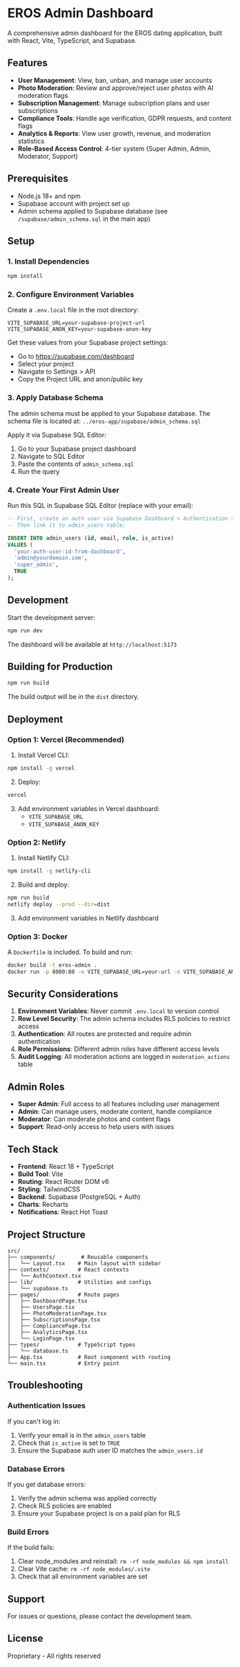 # EROS Admin Dashboard

A comprehensive admin dashboard for the EROS dating application, built with React, Vite, TypeScript, and Supabase.

## Features

- **User Management**: View, ban, unban, and manage user accounts
- **Photo Moderation**: Review and approve/reject user photos with AI moderation flags
- **Subscription Management**: Manage subscription plans and user subscriptions
- **Compliance Tools**: Handle age verification, GDPR requests, and content flags
- **Analytics & Reports**: View user growth, revenue, and moderation statistics
- **Role-Based Access Control**: 4-tier system (Super Admin, Admin, Moderator, Support)

## Prerequisites

- Node.js 18+ and npm
- Supabase account with project set up
- Admin schema applied to Supabase database (see `/supabase/admin_schema.sql` in the main app)

## Setup

### 1. Install Dependencies

```bash
npm install
```

### 2. Configure Environment Variables

Create a `.env.local` file in the root directory:

```env
VITE_SUPABASE_URL=your-supabase-project-url
VITE_SUPABASE_ANON_KEY=your-supabase-anon-key
```

Get these values from your Supabase project settings:
- Go to https://supabase.com/dashboard
- Select your project
- Navigate to Settings > API
- Copy the Project URL and anon/public key

### 3. Apply Database Schema

The admin schema must be applied to your Supabase database. The schema file is located at:
`../eros-app/supabase/admin_schema.sql`

Apply it via Supabase SQL Editor:
1. Go to your Supabase project dashboard
2. Navigate to SQL Editor
3. Paste the contents of `admin_schema.sql`
4. Run the query

### 4. Create Your First Admin User

Run this SQL in Supabase SQL Editor (replace with your email):

```sql
-- First, create an auth user via Supabase Dashboard > Authentication > Users
-- Then link it to admin_users table:

INSERT INTO admin_users (id, email, role, is_active)
VALUES (
  'your-auth-user-id-from-dashboard',
  'admin@yourdomain.com',
  'super_admin',
  TRUE
);
```

## Development

Start the development server:

```bash
npm run dev
```

The dashboard will be available at `http://localhost:5173`

## Building for Production

```bash
npm run build
```

The build output will be in the `dist` directory.

## Deployment

### Option 1: Vercel (Recommended)

1. Install Vercel CLI:
```bash
npm install -g vercel
```

2. Deploy:
```bash
vercel
```

3. Add environment variables in Vercel dashboard:
   - `VITE_SUPABASE_URL`
   - `VITE_SUPABASE_ANON_KEY`

### Option 2: Netlify

1. Install Netlify CLI:
```bash
npm install -g netlify-cli
```

2. Build and deploy:
```bash
npm run build
netlify deploy --prod --dir=dist
```

3. Add environment variables in Netlify dashboard

### Option 3: Docker

A `Dockerfile` is included. To build and run:

```bash
docker build -t eros-admin .
docker run -p 8080:80 -e VITE_SUPABASE_URL=your-url -e VITE_SUPABASE_ANON_KEY=your-key eros-admin
```

## Security Considerations

1. **Environment Variables**: Never commit `.env.local` to version control
2. **Row Level Security**: The admin schema includes RLS policies to restrict access
3. **Authentication**: All routes are protected and require admin authentication
4. **Role Permissions**: Different admin roles have different access levels
5. **Audit Logging**: All moderation actions are logged in `moderation_actions` table

## Admin Roles

- **Super Admin**: Full access to all features including user management
- **Admin**: Can manage users, moderate content, handle compliance
- **Moderator**: Can moderate photos and content flags
- **Support**: Read-only access to help users with issues

## Tech Stack

- **Frontend**: React 18 + TypeScript
- **Build Tool**: Vite
- **Routing**: React Router DOM v6
- **Styling**: TailwindCSS
- **Backend**: Supabase (PostgreSQL + Auth)
- **Charts**: Recharts
- **Notifications**: React Hot Toast

## Project Structure

```
src/
├── components/        # Reusable components
│   └── Layout.tsx    # Main layout with sidebar
├── contexts/         # React contexts
│   └── AuthContext.tsx
├── lib/              # Utilities and configs
│   └── supabase.ts
├── pages/            # Route pages
│   ├── DashboardPage.tsx
│   ├── UsersPage.tsx
│   ├── PhotoModerationPage.tsx
│   ├── SubscriptionsPage.tsx
│   ├── CompliancePage.tsx
│   ├── AnalyticsPage.tsx
│   └── LoginPage.tsx
├── types/            # TypeScript types
│   └── database.ts
├── App.tsx           # Root component with routing
└── main.tsx          # Entry point
```

## Troubleshooting

### Authentication Issues

If you can't log in:
1. Verify your email is in the `admin_users` table
2. Check that `is_active` is set to `TRUE`
3. Ensure the Supabase auth user ID matches the `admin_users.id`

### Database Errors

If you get database errors:
1. Verify the admin schema was applied correctly
2. Check RLS policies are enabled
3. Ensure your Supabase project is on a paid plan for RLS

### Build Errors

If the build fails:
1. Clear node_modules and reinstall: `rm -rf node_modules && npm install`
2. Clear Vite cache: `rm -rf node_modules/.vite`
3. Check that all environment variables are set

## Support

For issues or questions, please contact the development team.

## License

Proprietary - All rights reserved
